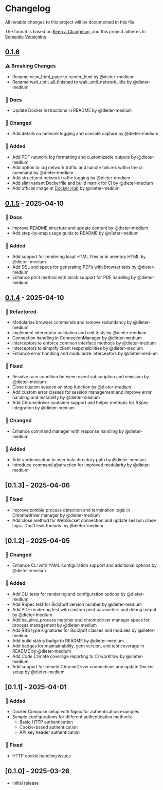 <!-- generated by git-cliff start -->

# Changelog

All notable changes to this project will be documented in this file.

The format is based on [Keep a Changelog](https://keepachangelog.com/en/1.0.0/),
and this project adheres to [Semantic Versioning](https://semver.org/spec/v2.0.0.html).

[unreleased]: https://github.com/dieter-medium/bidi2pdf/compare/v0.1.5..HEAD

<!-- generated by git-cliff end -->

## [0.1.6]

### ⚠️ Breaking Changes

- Rename view_html_page to render_html by @dieter-medium
- Rename wait_until_all_finished to wait_until_network_idle by @dieter-medium

### 📝 Docs

- Update Docker instructions in README by @dieter-medium

### 🔄 Changed

- Add details on network logging and console capture by @dieter-medium

### 🚀 Added

- Add PDF network log formatting and customizable outputs by @dieter-medium
- Add option to log network traffic and handle failures within the cli command by @dieter-medium
- Add structured network traffic logging by @dieter-medium
- Add slim variant Dockerfile and build matrix for CI by @dieter-medium
- Add official image at [Docker Hub](https://hub.docker.com/r/dieters877565/bidi2pdf) by @dieter-medium

## [0.1.5] - 2025-04-10

### 📝 Docs

- Improve README structure and update content by @dieter-medium
- Add step-by-step usage guide to README by @dieter-medium

### 🚀 Added

- Add support for rendering local HTML files or in memory HTML by @dieter-medium
- Add DSL and specs for generating PDFs with browser tabs by @dieter-medium
- Enhance print method with block support for PDF handling by @dieter-medium

## [0.1.4] - 2025-04-10

### 🎨 Refactored

- Modularize browser commands and remove redundancy by @dieter-medium
- Implement interceptor validation and unit tests by @dieter-medium
- Connection handling in ConnectionManager by @dieter-medium
- Interceptors to enforce common interface methods by @dieter-medium
- Interceptors to simplify client responsibilities by @dieter-medium
- Enhance error handling and modularize interceptors by @dieter-medium

### 🐛 Fixed

- Resolve race condition between event subscription and emission by @dieter-medium
- Close custom session on stop function by @dieter-medium
- Add custom error classes for session management and improve error handling and testability by @dieter-medium
- Add Chromedriver container support and helper methods for RSpec integration by @dieter-medium

### 🔄 Changed

- Enhance command manager with response handling by @dieter-medium

### 🚀 Added

- Add randomization to user data directory path by @dieter-medium
- Introduce command abstraction for improved modularity by @dieter-medium

## [0.1.3] - 2025-04-06

### 🐛 Fixed

- Improve zombie process detection and termination logic in Chromedriver manager by @dieter-medium
- Add close method for WebSocket connection and update session close logic. Don't leak threads. by @dieter-medium

## [0.1.2] - 2025-04-05

### 🔄 Changed

- Enhance CLI with YAML configuration support and additional options by @dieter-medium

### 🚀 Added

- Add CLI tests for rendering and configuration options by @dieter-medium
- Add RSpec test for Bidi2pdf version number by @dieter-medium
- Add PDF rendering test with custom print parameters and debug output by @dieter-medium
- Add be_alive_process matcher and chromedriver manager specs for process management by @dieter-medium
- Add RBS type signatures for Bidi2pdf classes and modules by @dieter-medium
- Add build status badge to README by @dieter-medium
- Add badges for maintainability, gem version, and test coverage in README by @dieter-medium
- Add Code Climate coverage reporting to CI workflow by @dieter-medium
- Add support for remote ChromeDriver connections and update Docker setup by @dieter-medium

## [0.1.1] - 2025-04-01

### 🚀 Added

- Docker Compose setup with Nginx for authentication examples
- Sample configurations for different authentication methods:
    - Basic HTTP authentication
    - Cookie-based authentication
    - API key header authentication

### 🐛 Fixed

- HTTP cookie handling issues

## [0.1.0] - 2025-03-26

- Initial release

[unreleased]: https://github.com/dieter-medium/bidi2pdf/compare/v0.1.6..HEAD

[0.1.6]: https://github.com/dieter-medium/bidi2pdf/compare/v0.1.5..v0.1.6

[0.1.5]: https://github.com/dieter-medium/bidi2pdf/compare/v0.1.4..v0.1.5

[0.1.4]: https://github.com/dieter-medium/bidi2pdf/compare/v0.1.3..v0.1.4 
